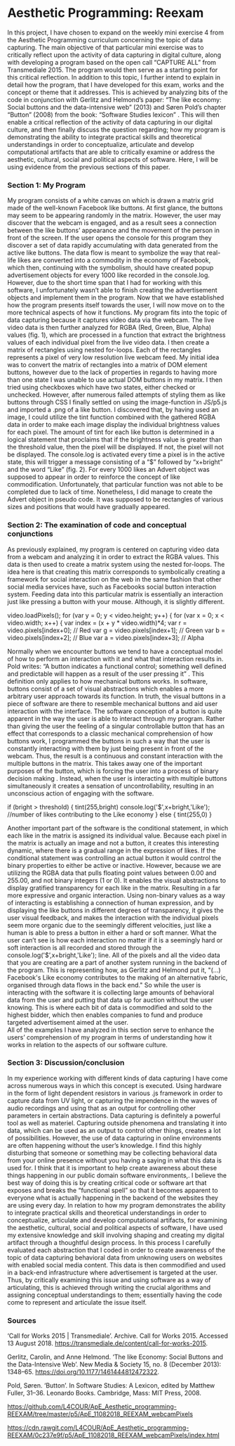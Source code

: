 # Aesthetic Programming: Reexam
In this project, I have chosen to expand on the weekly mini exercise 4 from the Aesthetic Programming curriculum concerning the topic of data capturing. The main objective of that particular mini exercise was to critically reflect upon the activity of data capturing in digital culture, along with developing a program based on the open call “CAPTURE ALL”  from Transmediale 2015. The program would then serve as a starting point for this critical reflection.
In addition to this topic, I further intend to explain in detail how the program, that I have developed for this exam, works and the concept or theme that it addresses. This is achieved by analyzing bits of the code in conjunction with Gerlitz and Helmond’s paper: “The like economy: Social buttons and the data-intensive web” (2013)  and Søren Pold’s chapter “Button” (2008) from the book: “Software Studies lexicon” . 
This will then enable a critical reflection of the activity of data capturing in our digital culture, and then finally discuss the question regarding; how my program is demonstrating the ability to integrate practical skills and theoretical understandings in order to conceptualize, articulate and develop computational artifacts that are able to critically examine or address the aesthetic, cultural, social and political aspects of software. Here, I will be using evidence from the previous sections of this paper.

### Section 1: My Program 
My program consists of a white canvas on which is drawn a matrix grid made of the well-known Facebook like buttons.  At first glance, the buttons may seem to be appearing randomly in the matrix. However, the user may discover that the webcam is engaged, and as a result sees a connection between the like buttons’ appearance and the movement of the person in front of the screen. If the user opens the console for this program they discover a set of data rapidly accumulating with data generated from the active like buttons. The data flow is meant to symbolize the way that real-life likes are converted into a commodity in the economy of Facebook, which then, continuing with the symbolism, should have created popup advertisement objects for every 1000 like recorded in the console.log. However, due to the short time span that I had for working with this software, I unfortunately wasn’t able to finish creating the advertisement objects and implement them in the program.
	Now that we have established how the program presents itself towards the user, I will now move on to the more technical aspects of how it functions. My program fits into the topic of data capturing because it captures video data via the webcam. The live video data is then further analyzed for RGBA (Red, Green, Blue, Alpha) values (fig. 1), which are processed in a function that extract the brightness values of each individual pixel from the live video data. I then create a matrix of rectangles using nested for-loops. Each of the rectangles represents a pixel of very low resolution live webcam feed. 
My initial idea was to convert the matrix of rectangles into a matrix of DOM element buttons, however due to the lack of properties in regards to having more than one state I was unable to use actual DOM buttons in my matrix. I then tried using checkboxes which have two states, either checked or unchecked. However, after numerous failed attempts of styling them as like buttons through CSS I finally settled on using the image-function in JS/p5.js and imported a .png of a like button. I discovered that, by having used an image, I could utilize the tint function combined with the gathered RGBA data in order to make each image display the individual brightness values for each pixel. The amount of tint for each like button is determined in a logical statement that proclaims that if the brightness value is greater than the threshold value, then the pixel will be displayed. If not, the pixel will not be displayed. 
The console.log is activated every time a pixel is in the active state, this will trigger a message consisting of a “$” followed by “x+bright” and the word “Like” (fig. 2). For every 1000 likes an Advert object was supposed to appear in order to reinforce the concept of like commodification. Unfortunately, that particular function was not able to be completed due to lack of time. Nonetheless, I did manage to create the Advert object in pseudo code. It was supposed to be rectangles of various sizes and positions that would have gradually appeared. 

### Section 2: The examination of code and conceptual conjunctions
As previously explained, my program is centered on capturing video data from a webcam and analyzing it in order to extract the RGBA values. This data is then used to create a matrix system using the nested for-loops. The idea here is that creating this matrix corresponds to symbolically creating a framework for social interaction on the web in the same fashion that other social media services have, such as Facebooks social button interaction system. Feeding data into this particular matrix is essentially an interaction just like pressing a button with your mouse. Although, it is slightly different.

video.loadPixels();
for (var y = 0; y < video.height; y++) {
  for (var x = 0; x < video.width; x++) {
var index = (x + y * video.width)*4;
  var r = video.pixels[index+0]; //  Red
  var g = video.pixels[index+1]; //  Green
  var b = video.pixels[index+2]; //  Blue
  var a = video.pixels[index+3]; //  Alpha

Normally when we encounter buttons we tend to have a conceptual model of how to perform an interaction with it and what that interaction results in. Pold writes: “A button indicates a functional control; something well defined and predictable will happen as a result of the user pressing it” . This definition only applies to how mechanical buttons works. In software, buttons consist of a set of visual abstractions which enables a more arbitrary user approach towards its function. In truth, the visual buttons in a piece of software are there to resemble mechanical buttons and aid user interaction with the interface.  The software conception of a button is quite apparent in the way the user is able to interact through my program. 
Rather than giving the user the feeling of a singular controllable button that has an effect that corresponds to a classic mechanical comprehension of how buttons work, I programmed the buttons in such a way that the user is constantly interacting with them by just being present in front of the webcam. Thus, the result is a continuous and constant interaction with the multiple buttons in the matrix. This takes away one of the important purposes of the button, which is forcing the user into a process of binary decision making . Instead, when the user is interacting with multiple buttons simultaneously it creates a sensation of uncontrollability, resulting in an unconscious action of engaging with the software.

if (bright > threshold) {
        	tint(255,bright)
        	console.log('$',x+bright,'Like'); 
//number of likes contributing to the Like economy
      } else {
        	tint(255,0)
      }

Another important part of the software is the conditional statement, in which each like in the matrix is assigned its individual value. Because each pixel in the matrix is actually an image and not a button, it creates this interesting dynamic, where there is a gradual range in the expression of likes. If the conditional statement was controlling an actual button it would control the binary properties to either be active or inactive. However, because we are utilizing the RGBA data that pulls floating point values between 0.00 and 255.00, and not binary integers (1 or 0). It enables the visual abstractions to display gratified transparency for each like in the matrix. Resulting in a far more expressive and organic interaction. Using non-binary values as a way of interacting is establishing a connection of human expression, and by displaying the like buttons in different degrees of transparency, it gives the user visual feedback, and makes the interaction with the individual pixels seem more organic due to the seemingly different velocities, just like a human is able to press a button in either a hard or soft manner. 
What the user can’t see is how each interaction no matter if it is a seemingly hard or soft interaction is all recorded and stored through the console.log('$’,x+bright,'Like'); line. All of the pixels and all the video data that you are creating are a part of another system running in the backend of the program. This is representing how, as Gerlitz and Helmond put it, "(…) Facebook's Like economy contributes to the making of an alternative fabric, organised through data flows in the back end."  So while the user is interacting with the software it is collecting large amounts of behavioral data from the user and putting that data up for auction without the user knowing. This is where each bit of data is commodified and sold to the highest bidder, which then enables companies to fund and produce targeted advertisement aimed at the user.    
	All of the examples I have analyzed in this section serve to enhance the users’ comprehension of my program in terms of understanding how it works in relation to the aspects of our software culture. 

### Section 3: Discussion/conclusion
In my experience working with different kinds of data capturing I have come across numerous ways in which this concept is executed. Using hardware in the form of light dependent resistors in various .js framework in order to capture data from UV light, or capturing the impendence in the waves of audio recordings and using that as an output for controlling other parameters in certain abstractions. Data capturing is definitely a powerful tool as well as materiel. Capturing outside phenomena and translating it into data, which can be used as an output to control other things, creates a lot of possibilities. However, the use of data capturing in online environments are often happening without the user’s knowledge. I find this highly disturbing that someone or something may be collecting behavioral data from your online presence without you having a saying in what this data is used for. 
I think that it is important to help create awareness about these things happening in our public domain software environments,. I believe the best way of doing this is by creating critical code or software art that exposes and breaks the “functional spell”  so that it becomes apparent to everyone what is actually happening in the backend of the websites they are using every day.
In relation to how my program demonstrates the ability to integrate practical skills and theoretical understandings in order to conceptualize, articulate and develop computational artifacts, for examining the aesthetic, cultural, social and political aspects of software, I have used my extensive knowledge and skill involving shaping and creating my digital artifact through a thoughtful design process. In this process I carefully evaluated each abstraction that I coded in order to create awareness of the topic of data capturing behavioral data from unknowing users on websites with enabled social media content. This data is then commodified and used in a back-end infrastructure where advertisement is targeted at the user. Thus, by critically examining this issue and using software as a way of articulating, this is achieved through writing the crucial algorithms and assigning conceptual understandings to them; essentially having the code come to represent and articulate the issue itself.

### Sources
‘Call for Works 2015 | Transmediale’. Archive. Call for Works 2015. Accessed 13 August 2018. https://transmediale.de/content/call-for-works-2015.

Gerlitz, Carolin, and Anne Helmond. ‘The like Economy: Social Buttons and the Data-Intensive Web’. New Media & Society 15, no. 8 (December 2013): 1348–65. https://doi.org/10.1177/1461444812472322.

Pold, Søren. ‘Button’. In Software Studies: A Lexicon, edited by Matthew Fuller, 31–36. Leonardo Books. Cambridge, Mass: MIT Press, 2008.

https://github.com/L4COUR/ApE_Aesthetic_programming-REEXAM/tree/master/p5/ApE_11082018_REEXAM_webcamPixels

https://cdn.rawgit.com/L4COUR/ApE_Aesthetic_programming-REEXAM/0c237e9f/p5/ApE_11082018_REEXAM_webcamPixels/index.html
